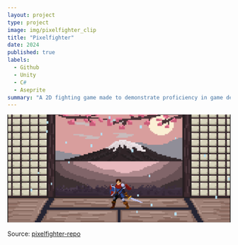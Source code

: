 ```yaml
---
layout: project
type: project
image: img/pixelfighter_clip
title: "Pixelfighter"
date: 2024
published: true
labels:
  - Github
  - Unity
  - C#
  - Aseprite
summary: "A 2D fighting game made to demonstrate proficiency in game development"
---
```


<img class="img-fluid" src="../img/pixelfighter pic.png">

Source: <a href="[https://github.com/jogarces/ics-313-text-game](https://github.com/darriusdacquel/PixelFighter)"><i class="large github icon "></i>pixelfighter-repo</a>
